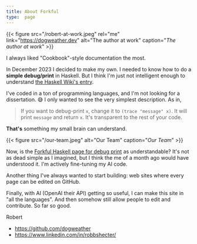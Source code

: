 ```yaml
---
title: About Forkful
type:  page
---
```


{{< figure src="/robert-at-work.jpeg" rel="me" link="https://dogweather.dev" alt="The author at work" caption="_The author at work_" >}}

I always liked "Cookbook"-style documentation the most.

In December 2023 I decided to make my own. I needed to know how to do
a **simple debug/print** in Haskell. But I think I'm just not
intelligent enough to understand 
[the Haskell Wiki's entry](https://en.wikibooks.org/wiki/Haskell/Debugging).

I've coded in a ton of programming languages, and I'm not looking
for a dissertation. 😅 I only wanted to see the very simplest description.
As in, 

> If you want to debug-print `x`, change it to `(trace "message" x)`.
> It will print `message` and return `x`. It's transparent to the rest
> of your code.

**That's** something my small brain can understand.


{{< figure src="/our-team.jpeg" alt="Our Team" caption="_Our Team_" >}}


Now, is the 
[Forkful Haskell page for debug print](/en/haskell/printing-debug-output/) as
understandable? It's not as dead simple as I imagined,
but I think the me of a month ago would have understood it. I'm actively
fine-tuning my AI code.

Another thing I've always wanted to start building: web sites where every
page can be edited on GitHub.

Finally, with AI (OpenAI their API) getting so useful, I can make this site in
"all the languages". And then somehow still allow people to edit and contribute.
So far so good.

Robert

* https://github.com/dogweather
* https://www.linkedin.com/in/robbshecter/
